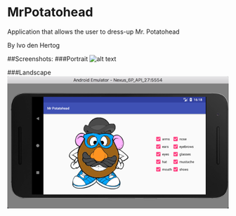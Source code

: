 # MrPotatohead
Application that allows the user to dress-up Mr. Potatohead

By Ivo den Hertog

##Screenshots:
###Portrait
![alt text][portait]

[portait]: https://raw.githubusercontent.com/NegativeNancy/MrPotatohead/master/doc/Mr.Potatohead-portrait.png "Mr. Potatohead in portrait mode"

###Landscape
![alt text][landscape]

[landscape]: https://raw.githubusercontent.com/NegativeNancy/MrPotatohead/master/doc/Mr.Potatohead-landscape.png "Mr. Potatohead in landscape mode"
